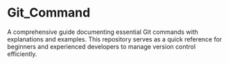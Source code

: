 # Git_Command
A comprehensive guide documenting essential Git commands with explanations and examples. This repository serves as a quick reference for beginners and experienced developers to manage version control efficiently. 

